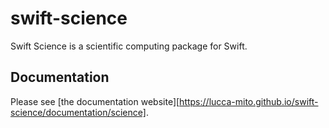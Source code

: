 # swift-science
Swift Science is a scientific computing package for Swift. 

## Documentation
Please see [the documentation website][https://lucca-mito.github.io/swift-science/documentation/science].
